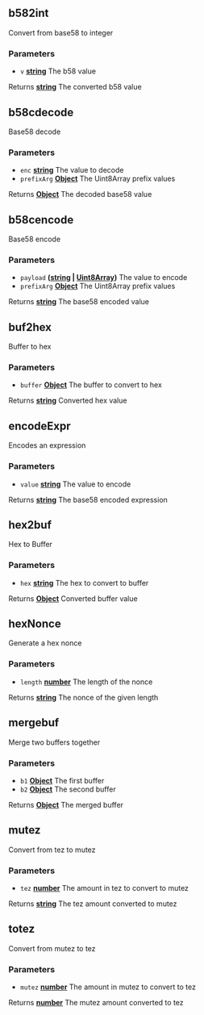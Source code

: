 <!-- Generated by documentation.js. Update this documentation by updating the source code. -->

## b582int

Convert from base58 to integer

### Parameters

-   `v` **[string][1]** The b58 value

Returns **[string][1]** The converted b58 value

## b58cdecode

Base58 decode

### Parameters

-   `enc` **[string][1]** The value to decode
-   `prefixArg` **[Object][2]** The Uint8Array prefix values

Returns **[Object][2]** The decoded base58 value

## b58cencode

Base58 encode

### Parameters

-   `payload` **([string][1] \| [Uint8Array][3])** The value to encode
-   `prefixArg` **[Object][2]** The Uint8Array prefix values

Returns **[string][1]** The base58 encoded value

## buf2hex

Buffer to hex

### Parameters

-   `buffer` **[Object][2]** The buffer to convert to hex

Returns **[string][1]** Converted hex value

## encodeExpr

Encodes an expression

### Parameters

-   `value` **[string][1]** The value to encode

Returns **[string][1]** The base58 encoded expression

## hex2buf

Hex to Buffer

### Parameters

-   `hex` **[string][1]** The hex to convert to buffer

Returns **[Object][2]** Converted buffer value

## hexNonce

Generate a hex nonce

### Parameters

-   `length` **[number][4]** The length of the nonce

Returns **[string][1]** The nonce of the given length

## mergebuf

Merge two buffers together

### Parameters

-   `b1` **[Object][2]** The first buffer
-   `b2` **[Object][2]** The second buffer

Returns **[Object][2]** The merged buffer

## mutez

Convert from tez to mutez

### Parameters

-   `tez` **[number][4]** The amount in tez to convert to mutez

Returns **[string][1]** The tez amount converted to mutez

## totez

Convert from mutez to tez

### Parameters

-   `mutez` **[number][4]** The amount in mutez to convert to tez

Returns **[number][4]** The mutez amount converted to tez

[1]: https://developer.mozilla.org/docs/Web/JavaScript/Reference/Global_Objects/String

[2]: https://developer.mozilla.org/docs/Web/JavaScript/Reference/Global_Objects/Object

[3]: https://developer.mozilla.org/docs/Web/JavaScript/Reference/Global_Objects/Uint8Array

[4]: https://developer.mozilla.org/docs/Web/JavaScript/Reference/Global_Objects/Number
